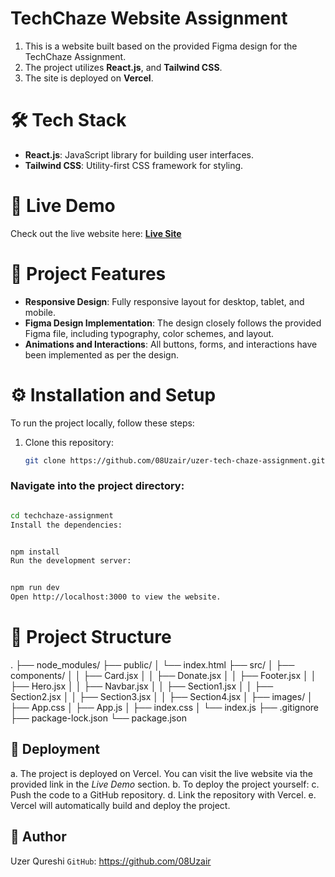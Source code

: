 # TechChaze Website Assignment

1. This is a  website built based on the provided Figma design for the TechChaze Assignment.
2. The project utilizes  **React.js**, and **Tailwind CSS**.
3. The site is deployed on **Vercel**.

# 🛠 Tech Stack

- **React.js**: JavaScript library for building user interfaces.
- **Tailwind CSS**: Utility-first CSS framework for styling.

# 🔗 Live Demo

Check out the live website here: [**Live Site**](https://your-deployed-site.vercel.app)

# 📑 Project Features

- **Responsive Design**: Fully responsive layout for desktop, tablet, and mobile.
- **Figma Design Implementation**: The design closely follows the provided Figma file, including typography, color schemes, and layout.
- **Animations and Interactions**: All buttons, forms, and interactions have been implemented as per the design.

# ⚙️ Installation and Setup

To run the project locally, follow these steps:

1. Clone this repository:
   ```bash
   git clone https://github.com/08Uzair/uzer-tech-chaze-assignment.git
   ```
   
### Navigate into the project directory:

```bash

cd techchaze-assignment
Install the dependencies:
```
```bash

npm install
Run the development server:
```
```bash

npm run dev
Open http://localhost:3000 to view the website.
```
# 📂 Project Structure
.
├── node_modules/
├── public/
│   └── index.html
├── src/
│   ├── components/
│   │   ├── Card.jsx
│   │   ├── Donate.jsx
│   │   ├── Footer.jsx
│   │   ├── Hero.jsx
│   │   ├── Navbar.jsx
│   │   ├── Section1.jsx
│   │   ├── Section2.jsx
│   │   ├── Section3.jsx
│   │   ├── Section4.jsx
│   ├── images/
│   ├── App.css
│   ├── App.js
│   ├── index.css
│   └── index.js
├── .gitignore
├── package-lock.json
└── package.json

## 🚀 Deployment
a. The project is deployed on Vercel. You can visit the live website via the provided link in the *Live Demo* section.
b. To deploy the project yourself:
c. Push the code to a GitHub repository.
d. Link the repository with Vercel.
e. Vercel will automatically build and deploy the project.


## 📝 Author
Uzer Qureshi
`GitHub`: https://github.com/08Uzair
